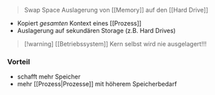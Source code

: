 > Swap Space
> Auslagerung von [[Memory]] auf den [[Hard Drive]]

- Kopiert _gesamten_ Kontext eines [[Prozess]]
- Auslagerung auf sekundären Storage (z.B. Hard Drives)

> [!warning] [[Betriebssystem]] Kern selbst wird nie ausgelagert!!!

### Vorteil
- schafft mehr Speicher
- mehr [[Prozess|Prozesse]] mit höherem Speicherbedarf